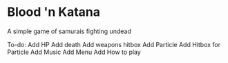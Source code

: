 # Blood 'n Katana
A simple game of samurais fighting undead

To-do:
    Add HP
    Add death
    Add weapons hitbox
    Add Particle
    Add Hitbox for Particle
    Add Music
    Add Menu
    Add How to play
    

